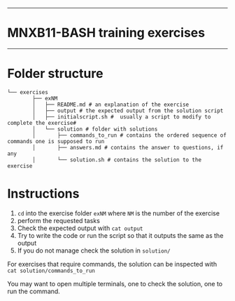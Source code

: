 -------------------------------------------
# MNXB11-BASH training exercises
-------------------------------------------

# Folder structure

```
└── exercises
        ├── exNM
        │   ├── README.md # an explanation of the exercise
        │   ├── output # the expected output from the solution script
        │   ├── initialscript.sh #  usually a script to modify to complete the exercise# 
        │   └── solution # folder with solutions
        │       ├── commands_to_run # contains the ordered sequence of commands one is supposed to run
        │       ├── answers.md # contains the answer to questions, if any
        │       └── solution.sh # contains the solution to the exercise

```

# Instructions

1. `cd` into the exercise folder `exNM` where `NM` is the number of the exercise
2. perform the requested tasks
3. Check the expected output with `cat output`
4. Try to write the code or run the script so that it outputs the same as the output
5. If you do not manage check the solution in `solution/`

For exercises that require commands, the solution can be inspected with
`cat solution/commands_to_run`

You may want to open multiple terminals, one to check the solution, one to run the command.

